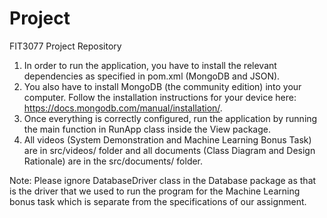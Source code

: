 # Project

FIT3077 Project Repository

1. In order to run the application, you have to install the relevant dependencies as specified in pom.xml (MongoDB 
and JSON).
2. You also have to install MongoDB (the community edition) into your computer. Follow the installation instructions 
for your device here: https://docs.mongodb.com/manual/installation/.
3. Once everything is correctly configured, run the application by running the main function in RunApp class inside the 
View package.
4. All videos (System Demonstration and Machine Learning Bonus Task) are in src/videos/ folder and all documents 
(Class Diagram and Design Rationale) are in the src/documents/ folder.

Note: Please ignore DatabaseDriver class in the Database package as that is the driver that we used to run the program
for the Machine Learning bonus task which is separate from the specifications of our assignment.